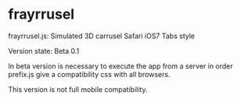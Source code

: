 frayrrusel
==========

frayrrusel.js: Simulated 3D carrusel Safari iOS7 Tabs style


Version state: Beta 0.1

In beta version is necessary to execute the app from a server in order prefix.js give a compatibility css with all browsers.

This version is not full mobile compatibility.
